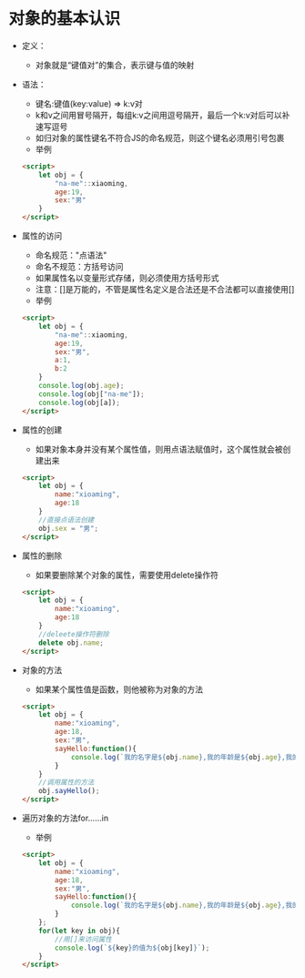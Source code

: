 # 对象的基本认识

* 定义：

  * 对象就是“键值对”的集合，表示键与值的映射

* 语法：

  * 键名:键值(key:value) => k:v对
  * k和v之间用冒号隔开，每组k:v之间用逗号隔开，最后一个k:v对后可以补速写逗号
  * 如归对象的属性键名不符合JS的命名规范，则这个键名必须用引号包裹
  * 举例

  ```html
  <script>
      let obj = {
          "na-me"::xiaoming,
          age:19,
          sex:"男"
      }
  </script>
  ```

* 属性的访问

  * 命名规范："点语法"
  * 命名不规范：方括号访问
  * 如果属性名以变量形式存储，则必须使用方括号形式
  * 注意：[]是万能的，不管是属性名定义是合法还是不合法都可以直接使用[]
  * 举例

  ```html
  <script>
      let obj = {
          "na-me"::xiaoming,
          age:19,
          sex:"男",
          a:1,
          b:2
      }
      console.log(obj.age);
      console.log(obj["na-me"]);
      console.log(obj[a]);
  </script>
  ```

* 属性的创建

  * 如果对象本身并没有某个属性值，则用点语法赋值时，这个属性就会被创建出来

  ```html
  <script>
      let obj = {
          name:"xioaming",
          age:18
      }
      //直接点语法创建
      obj.sex = "男";
  </script>
  ```

* 属性的删除

  * 如果要删除某个对象的属性，需要使用delete操作符

  ```html
  <script>
      let obj = {
          name:"xioaming",
          age:18
      }
      //deleete操作符删除
      delete obj.name;
  </script>
  ```

* 对象的方法

  * 如果某个属性值是函数，则他被称为对象的方法

  ```html
  <script>
      let obj = {
          name:"xioaming",
          age:18,
          sex:"男",
          sayHello:function(){
              console.log(`我的名字是${obj.name},我的年龄是${obj.age},我的性别是${obj.sex}`);
          }
      }
      //调用属性的方法
      obj.sayHello();
  </script>
  ```

* 遍历对象的方法for……in

  * 举例

  ```html
  <script>
      let obj = {
          name:"xioaming",
          age:18,
          sex:"男",
          sayHello:function(){
              console.log(`我的名字是${obj.name},我的年龄是${obj.age},我的性别是${obj.sex}`);
          }
      };
      for(let key in obj){
          //用[]来访问属性
          console.log(`${key}的值为${obj[key]}`);
      }
  </script>
  ```

  

  